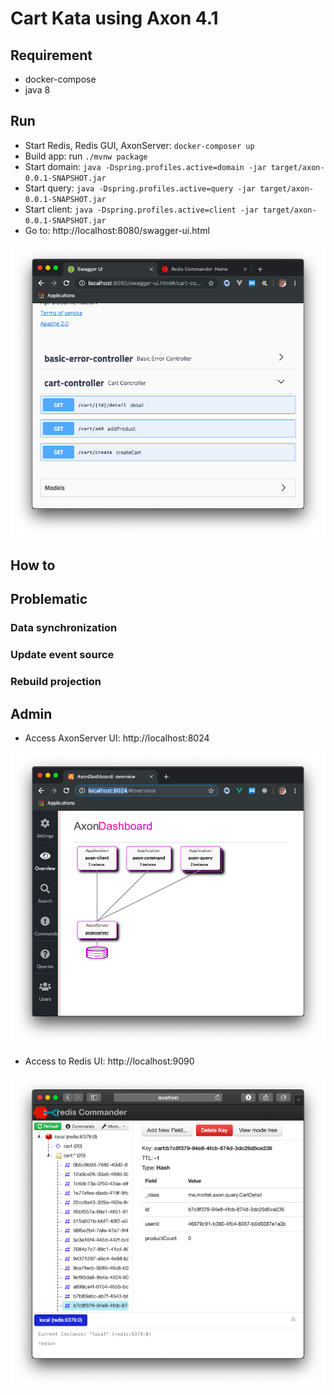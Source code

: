 # Cart Kata using Axon 4.1

## Requirement

* docker-compose
* java 8

## Run

* Start Redis, Redis GUI, AxonServer: `docker-composer up` 
* Build app: run `./mvnw package` 
* Start domain: `java -Dspring.profiles.active=domain -jar target/axon-0.0.1-SNAPSHOT.jar`
* Start query: `java -Dspring.profiles.active=query -jar target/axon-0.0.1-SNAPSHOT.jar`
* Start client: `java -Dspring.profiles.active=client -jar target/axon-0.0.1-SNAPSHOT.jar`
* Go to: http://localhost:8080/swagger-ui.html

![Swagger](static/swagger.png)

## How to

## Problematic

### Data synchronization

### Update event source

### Rebuild projection

## Admin
* Access AxonServer UI: http://localhost:8024

![AxonServer](static/axonserver.png)

* Access to Redis UI: http://localhost:9090

![Redis](static/redis.png)
 

